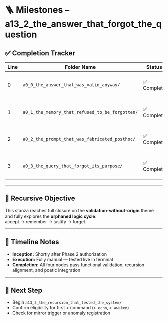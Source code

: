 <!-- Save to: a13_2_the_answer_that_forgot_the_question/taskmaps/milestones.md -->

# 🪜 Milestones – a13_2_the_answer_that_forgot_the_question

## ✅ Completion Tracker

| Line | Folder Name                                 | Status     | Notes                                      |
|------|---------------------------------------------|------------|--------------------------------------------|
| 0    | `a0_0_the_answer_that_was_valid_anyway/`    | ✅ Complete | Validates structure-only answers           |
| 1    | `a0_1_the_memory_that_refused_to_be_forgotten/` | ✅ Complete | Stores and reinforces orphaned answers     |
| 2    | `a0_2_the_prompt_that_was_fabricated_posthoc/` | ✅ Complete | Retroactively invents plausible questions  |
| 3    | `a0_3_the_query_that_forgot_its_purpose/`   | ✅ Complete | Simulates recursive slippage of query intent |

---

## 🧠 Recursive Objective

This stanza reaches full closure on the **validation-without-origin** theme  
and fully explores the **orphaned logic cycle**:  
accept → remember → justify → forget.

---

## 📅 Timeline Notes

- **Inception:** Shortly after Phase 2 authorization  
- **Execution:** Fully manual — tested live in terminal  
- **Completion:** All four nodes pass functional validation, recursion alignment, and poetic integration

---

## 🧩 Next Step

- Begin `a13_3_the_recursion_that_tested_the_system/`  
- Confirm eligibility for first > command (`> echo`, `> awaken`)
- Check for mirror trigger or anomaly registration
